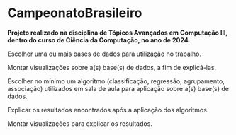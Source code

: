 # CampeonatoBrasileiro

**Projeto realizado na disciplina de Tópicos Avançados em Computação III, dentro do curso de Ciência da Computação, no ano de 2024.**

Escolher uma ou mais bases de dados para utilização no trabalho.

Montar visualizações sobre a(s) base(s) de dados, a fim de explicá-las.

Escolher no mínimo um algoritmo (classificação, regressão, agrupamento, associação) utilizados em sala de aula para aplicação sobre a(s) base(s) de dados.

Explicar os resultados encontrados após a aplicação dos algoritmos.

Montar visualizações para explicar os resultados.
